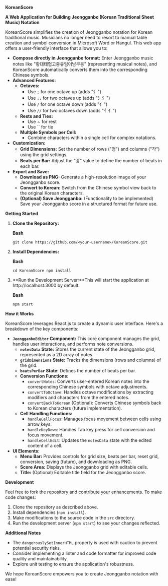 **KoreanScore**

**A Web Application for Building Jeongganbo (Korean Traditional Sheet Music) Notation**

KoreanScore simplifies the creation of Jeongganbo notation for Korean traditional music. Musicians no longer need to resort to manual table creation and symbol conversion in Microsoft Word or Hangul. This web app offers a user-friendly interface that allows you to:

- **Compose directly in Jeongganbo format:** Enter Jeongganbo music notes like "황대태협고중유임이남무응" (representing musical notes), and KoreanScore automatically converts them into the corresponding Chinese symbols.
- **Advanced Features:**
    - **Octaves:**
        - Use `;` for one octave up (adds "氵")
        - Use `;;` for two octaves up (adds "氵氵")
        - Use `/` for one octave down (adds "亻")
        - Use `//` for two octaves down (adds "亻亻")
    - **Rests and Ties:**
        - Use `ㅅ` for rest
        - Use `` for tie
    - **Multiple Symbols per Cell:**
        - Combine characters within a single cell for complex notations.
- **Customization:**
    - **Grid Dimensions:** Set the number of rows ("정") and columns ("각") using the grid settings.
    - **Beats per Bar:** Adjust the "강" value to define the number of beats in each bar.
- **Export and Save:**
    - **Download as PNG:** Generate a high-resolution image of your Jeongganbo score.
    - **Convert to Korean:** Switch from the Chinese symbol view back to the original Korean characters.
    - **(Optional) Save Jeongganbo:** (Functionality to be implemented) Save your Jeongganbo score in a structured format for future use.

**Getting Started**

1. **Clone the Repository:**
    
    **Bash**
    
    `git clone https://github.com/<your-username>/KoreanScore.git`
    
2. **Install Dependencies:**
    
    **Bash**
    
    `cd KoreanScore
    npm install`
    
3. **Run the Development Server:**This will start the application at http://localhost:3000 by default.
    
    **Bash**
    
    `npm start`
    

**How it Works**

KoreanScore leverages React.js to create a dynamic user interface. Here's a breakdown of the key components:

- **`JeongganboEditor` Component:** This core component manages the grid, handles user interactions, and performs note conversions.
    - **`notesData` State:** Stores the current state of the Jeongganbo grid, represented as a 2D array of notes.
    - **`gridDimensions` State:** Tracks the dimensions (rows and columns) of the grid.
    - **`beatsPerBar` State:** Defines the number of beats per bar.
    - **Conversion Functions:**
        - `convertNotes`: Converts user-entered Korean notes into the corresponding Chinese symbols with octave adjustments.
        - `convertToOctave`: Handles octave modifications by extracting modifiers and characters from the entered notes.
        - `convertBackToKorean` (Optional): Converts Chinese symbols back to Korean characters (future implementation).
    - **Cell Handling Functions:**
        - `handleCellFocus`: Manages focus movement between cells using arrow keys.
        - `handleKeyDown`: Handles Tab key press for cell conversion and focus movement.
        - `handleCellEdit`: Updates the `notesData` state with the edited content of a cell.
- **UI Elements:**
    - **Menu Bar:** Provides controls for grid size, beats per bar, reset grid, conversion, saving (future), and downloading as PNG.
    - **Score Area:** Displays the Jeongganbo grid with editable cells.
    - **Title:** (Optional) Editable title field for the Jeongganbo score.

**Development**

Feel free to fork the repository and contribute your enhancements. To make code changes:

1. Clone the repository as described above.
2. Install dependencies (`npm install`).
3. Make modifications to the source code in the `src` directory.
4. Run the development server (`npm start`) to see your changes reflected.

**Additional Notes**

- The `dangerouslySetInnerHTML` property is used with caution to prevent potential security risks.
- Consider implementing a linter and code formatter for improved code quality and maintainability.
- Explore unit testing to ensure the application's robustness.

We hope KoreanScore empowers you to create Jeongganbo notation with ease!
